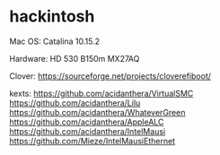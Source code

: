 # hackintosh
Mac OS:
Catalina 10.15.2

Hardware:
HD 530 B150m MX27AQ

Clover:
https://sourceforge.net/projects/cloverefiboot/

kexts:
https://github.com/acidanthera/VirtualSMC
https://github.com/acidanthera/Lilu
https://github.com/acidanthera/WhateverGreen
https://github.com/acidanthera/AppleALC
https://github.com/acidanthera/IntelMausi
https://github.com/Mieze/IntelMausiEthernet


